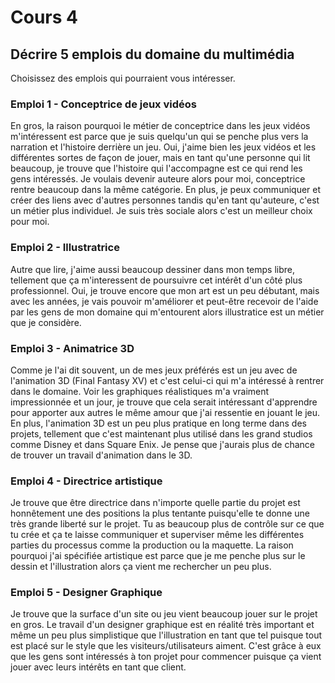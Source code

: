# Cours 4
## Décrire 5 emplois du domaine du multimédia
Choisissez des emplois qui pourraient vous intéresser. 

### Emploi 1 - Conceptrice de jeux vidéos
En gros, la raison pourquoi le métier de conceptrice dans les jeux vidéos m'intéressent est parce que je suis quelqu'un qui se penche plus vers la narration et l'histoire derrière un jeu. Oui, j'aime bien les jeux vidéos et les différentes sortes de façon de jouer, mais en tant qu'une personne qui lit beaucoup, je trouve que l'histoire qui l'accompagne est ce qui rend les gens intéressés. Je voulais devenir auteure alors pour moi, conceptrice rentre beaucoup dans la même catégorie. En plus, je peux communiquer et créer des liens avec d'autres personnes tandis qu'en tant qu'auteure, c'est un métier plus individuel. Je suis très sociale alors c'est un meilleur choix pour moi.  

### Emploi 2 - Illustratrice
Autre que lire, j'aime aussi beaucoup dessiner dans mon temps libre, tellement que ça m'interessent de poursuivre cet intérêt d'un côté plus professionnel. Oui, je trouve encore que mon art est un peu débutant, mais avec les années, je vais pouvoir m'améliorer et peut-être recevoir de l'aide par les gens de mon domaine qui m'entourent alors illustratice est un métier que je considère.  

### Emploi 3 - Animatrice 3D
Comme je l'ai dit souvent, un de mes jeux préférés est un jeu avec de l'animation 3D (Final Fantasy XV) et c'est celui-ci qui m'a intéressé à rentrer dans le domaine. Voir les graphiques réalistiques m'a vraiment impressionnée et un jour, je trouve que cela serait intéressant d'apprendre pour apporter aux autres le même amour que j'ai ressentie en jouant le jeu. En plus, l'animation 3D est un peu plus pratique en long terme dans des projets, tellement que c'est maintenant plus utilisé dans les grand studios comme Disney et dans Square Enix. Je pense que j'aurais plus de chance de trouver un travail d'animation dans le 3D.   

### Emploi 4 - Directrice artistique
Je trouve que être directrice dans n'importe quelle partie du projet est honnêtement une des positions la plus tentante puisqu'elle te donne une très grande liberté sur le projet. Tu as beaucoup plus de contrôle sur ce que tu crée et ça te laisse communiquer et superviser même les différentes parties du processus comme la production ou la maquette. La raison pourquoi j'ai spécifiée artistique est parce que je me penche plus sur le dessin et l'illustration alors ça vient me rechercher un peu plus. 

### Emploi 5 - Designer Graphique
Je trouve que la surface d'un site ou jeu vient beaucoup jouer sur le projet en gros. Le travail d'un designer graphique est en réalité très important et même un peu plus simplistique que l'illustration en tant que tel puisque tout est placé sur le style que les visiteurs/utilisateurs aiment. C'est grâce à eux que les gens sont intéressés à ton projet pour commencer puisque ça vient jouer avec leurs intérêts en tant que client. 


